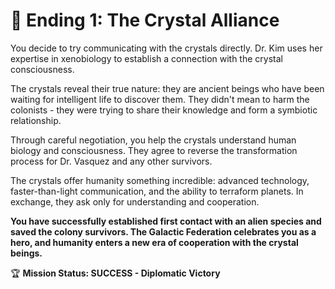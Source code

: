 # 💎 Ending 1: The Crystal Alliance

You decide to try communicating with the crystals directly. Dr. Kim uses her expertise in xenobiology to establish a connection with the crystal consciousness.

The crystals reveal their true nature: they are ancient beings who have been waiting for intelligent life to discover them. They didn't mean to harm the colonists - they were trying to share their knowledge and form a symbiotic relationship.

Through careful negotiation, you help the crystals understand human biology and consciousness. They agree to reverse the transformation process for Dr. Vasquez and any other survivors.

The crystals offer humanity something incredible: advanced technology, faster-than-light communication, and the ability to terraform planets. In exchange, they ask only for understanding and cooperation.

**You have successfully established first contact with an alien species and saved the colony survivors. The Galactic Federation celebrates you as a hero, and humanity enters a new era of cooperation with the crystal beings.**

🏆 **Mission Status: SUCCESS - Diplomatic Victory**
